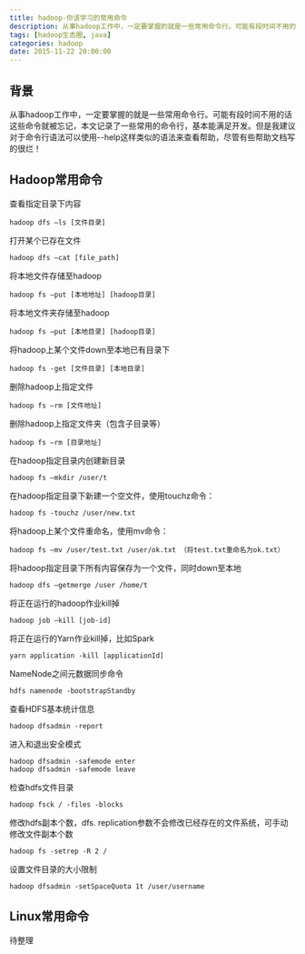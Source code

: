 ```yaml
---
title: hadoop-你该学习的常用命令
description: 从事hadoop工作中，一定要掌握的就是一些常用命令行。可能有段时间不用的话这些命令就被忘记，本文记录了一些常用的命令行，基本能满足开发。但是我建议对于命令行语法可以使用--help这样类似的语法来查看帮助，尽管有些帮助文档写的很烂！
tags: [hadoop生态圈, java]
categories: hadoop
date: 2015-11-22 20:00:00
---
```


## 背景
从事hadoop工作中，一定要掌握的就是一些常用命令行。可能有段时间不用的话这些命令就被忘记，本文记录了一些常用的命令行，基本能满足开发。但是我建议对于命令行语法可以使用--help这样类似的语法来查看帮助，尽管有些帮助文档写的很烂！

## Hadoop常用命令
查看指定目录下内容
```
hadoop dfs –ls [文件目录]
```

打开某个已存在文件
```
hadoop dfs –cat [file_path]
```

将本地文件存储至hadoop
```
hadoop fs –put [本地地址] [hadoop目录]
```

将本地文件夹存储至hadoop
```
hadoop fs –put [本地目录] [hadoop目录] 
```

将hadoop上某个文件down至本地已有目录下
```
hadoop fs -get [文件目录] [本地目录]
```

删除hadoop上指定文件
```
hadoop fs –rm [文件地址]
```

删除hadoop上指定文件夹（包含子目录等）
```
hadoop fs –rm [目录地址]
```

在hadoop指定目录内创建新目录
```
hadoop fs –mkdir /user/t
```

在hadoop指定目录下新建一个空文件，使用touchz命令：
```
hadoop fs -touchz /user/new.txt
```

将hadoop上某个文件重命名，使用mv命令：
```
hadoop fs –mv /user/test.txt /user/ok.txt （将test.txt重命名为ok.txt）
```

将hadoop指定目录下所有内容保存为一个文件，同时down至本地
```
hadoop dfs –getmerge /user /home/t
```

将正在运行的hadoop作业kill掉
```
hadoop job –kill [job-id]
```

将正在运行的Yarn作业kill掉，比如Spark
```
yarn application -kill [applicationId]
```

NameNode之间元数据同步命令
```
hdfs namenode -bootstrapStandby
```

查看HDFS基本统计信息
```
hadoop dfsadmin -report
```

进入和退出安全模式
```
hadoop dfsadmin -safemode enter
hadoop dfsadmin -safemode leave
```

检查hdfs文件目录
```
hadoop fsck / -files -blocks
```

修改hdfs副本个数，dfs.
replication参数不会修改已经存在的文件系统，可手动修改文件副本个数
```
hadoop fs -setrep -R 2 /
```

设置文件目录的大小限制
```
hadoop dfsadmin -setSpaceQuota 1t /user/username
```

## Linux常用命令

待整理
